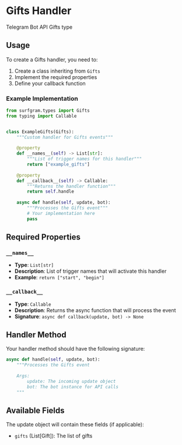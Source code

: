 # Gifts Handler

Telegram Bot API Gifts type

## Usage

To create a Gifts handler, you need to:

1. Create a class inheriting from `Gifts`
2. Implement the required properties
3. Define your callback function

### Example Implementation

```python
from surfgram.types import Gifts
from typing import Callable


class ExampleGifts(Gifts):
    """Custom handler for Gifts events"""
    
    @property
    def __names__(self) -> List[str]:
        """List of trigger names for this handler"""
        return ["example_gifts"]
    
    @property
    def __callback__(self) -> Callable:
        """Returns the handler function"""
        return self.handle
    
    async def handle(self, update, bot):
        """Processes the Gifts event"""
        # Your implementation here
        pass
```

## Required Properties

### `__names__`
- **Type**: `List[str]`
- **Description**: List of trigger names that will activate this handler
- **Example**: `return ["start", "begin"]`

### `__callback__`
- **Type**: `Callable`
- **Description**: Returns the async function that will process the event
- **Signature**: `async def callback(update, bot) -> None`

## Handler Method

Your handler method should have the following signature:

```python
async def handle(self, update, bot):
    """Processes the Gifts event
    
    Args:
        update: The incoming update object
        bot: The bot instance for API calls
    """
```

## Available Fields

The update object will contain these fields (if applicable):

- `gifts` (List[Gift]): The list of gifts

